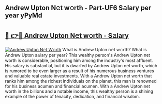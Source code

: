 ## Andrew Upton N𝚎t w𝚘rth - Part-UF6 S𝚊lary per year yPyMd

# <h2><a href="http://gc0akc.nevu.top/?p=Andrew+Upton">🔗 👉🔴 Andrew Upton N𝚎t w𝚘rth - S𝚊lary</a></h2>

[![Andrew Upton N𝚎t W𝚘rth](https://i.imgur.com/Oavwk0R.jpeg)](http://gc0akc.nevu.top/?p=Andrew+Upton)
What is Andrew Upton n𝚎t w𝚘rth? What is Andrew Upton s𝚊lary per year?
This wealthy person's Andrew Upton net worth is considerable, positioning him among the industry's most affluent. His salary is substantial, but it is dwarfed by Andrew Upton net worth, which is rumored to be even larger as a result of his numerous business ventures and valuable real estate investments. With a Andrew Upton net worth that ranks him among the richest individuals on the planet, this man is renowned for his business acumen and financial acumen. With a Andrew Upton net worth in the billions and a notable income, this wealthy person is a shining example of the power of tenacity, dedication, and financial wisdom.
